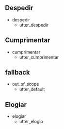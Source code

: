 ## Despedir
* despedir
    - utter_despedir

## Cumprimentar
* cumprimentar
    - utter_cumprimentar

## fallback
* out_of_scope
    - utter_default

## Elogiar
* elogiar
    - utter_elogio
